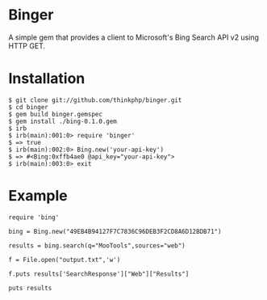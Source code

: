 # Binger

A simple gem that provides a client to Microsoft's Bing Search API v2 using HTTP GET.

# Installation

```
$ git clone git://github.com/thinkphp/binger.git
$ cd binger
$ gem build binger.gemspec
$ gem install ./bing-0.1.0.gem
$ irb
$ irb(main):001:0> require 'binger'
$ => true
$ irb(main):002:0> Bing.new('your-api-key')
$ => #<Bing:0xffb4ae0 @api_key="your-api-key">
$ irb(main):003:0> exit
```

# Example

```
require 'bing'

bing = Bing.new("49EB4B94127F7C7836C96DEB3F2CD8A6D12BDB71")

results = bing.search(q="MooTools",sources="web")

f = File.open("output.txt",'w')    

f.puts results['SearchResponse']["Web"]["Results"]

puts results
```

